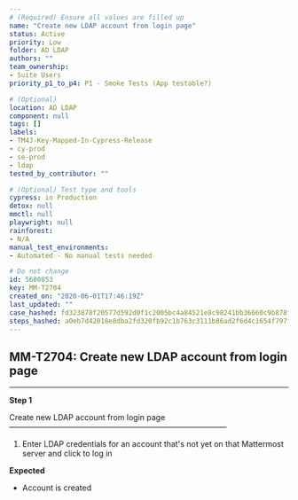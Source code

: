 ```yaml
---
# (Required) Ensure all values are filled up
name: "Create new LDAP account from login page"
status: Active
priority: Low
folder: AD LDAP
authors: ""
team_ownership:
- Suite Users
priority_p1_to_p4: P1 - Smoke Tests (App testable?)

# (Optional)
location: AD LDAP
component: null
tags: []
labels:
- TM4J-Key-Mapped-In-Cypress-Release
- cy-prod
- se-prod
- ldap
tested_by_contributor: ""

# (Optional) Test type and tools
cypress: in Production
detox: null
mmctl: null
playwright: null
rainforest:
- N/A
manual_test_environments:
- Automated - No manual tests needed

# Do not change
id: 5600853
key: MM-T2704
created_on: "2020-06-01T17:46:19Z"
last_updated: ""
case_hashed: fd323878f20577d592d0f1c2005bc4a84521e8c98241bb36660c9b878fa9cfc4f935e403c0194bf99d8a2bc33653d963
steps_hashed: a0eb7d42018e8dba2fd320fb92c1b763c3111b86ad2f6d4c1654f797f616f1ab585c86c80cae1d0a1c69515076bdc2ac
---
```


<!-- (Auto-generated) Based on frontmatter's "key" and "name" -->

## MM-T2704: Create new LDAP account from login page

---

**Step 1**

Create new LDAP account from login page\
————————————————————————————

1. Enter LDAP credentials for an account that's not yet on that Mattermost server and click to log in

**Expected**

- Account is created
